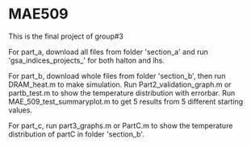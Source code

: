# MAE509

This is the final project of group#3


For part_a, download all files from folder 'section_a' and run 'gsa_indices_projects_' for both halton and lhs. 

For part_b, download whole files from folder 'section_b', then run DRAM_heat.m to make simulation. Run Part2_validation_graph.m or partb_test.m to show the temperature distribution with errorbar. Run MAE_509_test_summaryplot.m to get 5 results from 5 different starting values.

For part_c, run part3_graphs.m or PartC.m to show the temperature distribution of partC in folder 'section_b'.

